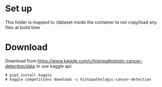 # Set up
This folder is mapped to /dataset inside the container to not copy/load any files at
build time

# Download

Download from https://www.kaggle.com/c/histopathologic-cancer-detection/data or use kaggle api:

```
# pip3 install kaggle
# kaggle competitions download -c histopathologic-cancer-detection
```

